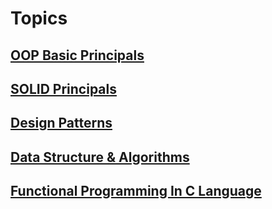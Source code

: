 <!-- # Basics Wrapup -->

<!-- math example $$ 
F(x) = \int_{\infty}^{-\infty} \xi
$$ -->

# Topics

## [OOP Basic Principals](OOP)

## [SOLID Principals](SOLID)

## [Design Patterns](Design_Patterns)

## [Data Structure & Algorithms](Data_Structures_And_Algorithms)

## [Functional Programming In C Language](Functional_Programming)